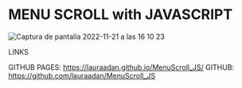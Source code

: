 # MENU SCROLL with JAVASCRIPT 

![Captura de pantalla 2022-11-21 a las 16 10 23](https://user-images.githubusercontent.com/86961241/203090297-9747b517-3862-4e56-835a-b2264ba3f744.png)


LINKS

GITHUB PAGES: https://lauraadan.github.io/MenuScroll_JS/
GITHUB: https://github.com/lauraadan/MenuScroll_JS

